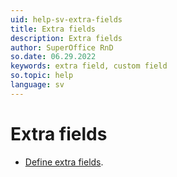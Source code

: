 ```yaml
---
uid: help-sv-extra-fields
title: Extra fields
description: Extra fields
author: SuperOffice RnD
so.date: 06.29.2022
keywords: extra field, custom field
so.topic: help
language: sv
---
```


# Extra fields

* [Define extra fields][1].

<!-- Referenced links -->
[1]: create.md

<!-- Referenced images -->

